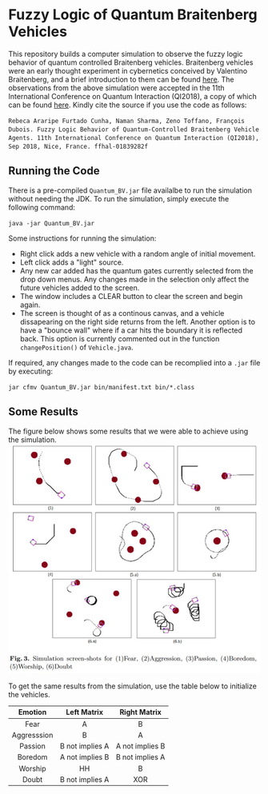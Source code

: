 # Fuzzy Logic of Quantum Braitenberg Vehicles
This repository builds a computer simulation to observe the fuzzy logic behavior of quantum controlled Braitenberg vehicles. Braitenberg vehicles were an early thought experiment in cybernetics conceived by Valentino Braitenberg, and a brief introduction to them can be found [here](https://en.wikipedia.org/wiki/Braitenberg_vehicle). The observations from the above simulation were accepted in the 11th International Conference on Quantum Interaction (QI2018), a copy of which can be found [here](https://hal-centralesupelec.archives-ouvertes.fr/hal-01839282/file/QI_2018_QBV-fuzzy-robot-paper_HAL.pdf). Kindly cite the source if you use the code as follows:

`Rebeca Araripe Furtado Cunha, Naman Sharma, Zeno Toffano, François Dubois. Fuzzy Logic Behavior of Quantum-Controlled Braitenberg Vehicle Agents. 11th International Conference on Quantum
Interaction (QI2018), Sep 2018, Nice, France. ffhal-01839282f`

## Running the Code
There is a pre-compiled `Quantum_BV.jar` file availalbe to run the simulation without needing the JDK. To run the simulation, simply execute the following command:

`java -jar Quantum_BV.jar`

Some instructions for running the simulation:
 - Right click adds a new vehicle with a random angle of initial movement.
 - Left click adds a "light" source.
 - Any new car added has the quantum gates currently selected from the drop down menus. Any changes made in the selection only affect the future vehicles added to the screen.
 - The window includes a CLEAR button to clear the screen and begin again.
 - The screen is thought of as a continous canvas, and a vehicle dissapearing on the right side returns from the left. Another option is to have a "bounce wall" where if a car hits the boundary it is reflected back. This option is currently commented out in the function `changePosition()` of `Vehicle.java`.

If required, any changes made to the code can be recomplied into a `.jar` file by executing:

`jar cfmv Quantum_BV.jar bin/manifest.txt bin/*.class`

## Some Results
The figure below shows some results that we were able to achieve using the simulation.
![Simulation screenshots](results.jpg)

To get the same results from the simulation, use the table below to initialize the vehicles.

|   Emotion   |   Left Matrix   |   Right Matrix  |
|:-----------:|:---------------:|:---------------:|
|     Fear    |        A        |        B        |
| Aggresssion |        B        |        A        |
|   Passion   | B not implies A | A not implies B |
|   Boredom   | A not implies B | B not implies A |
|   Worship   |        HH       |        B        |
|    Doubt    | B not implies A |       XOR       |